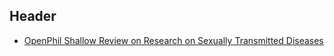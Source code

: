 <!-- TITLE: Specific Health Research -->
<!-- SUBTITLE: A quick summary of Health Research -->

## Header

* [OpenPhil Shallow Review on Research on Sexually Transmitted Diseases](https://www.openphilanthropy.org/research/cause-reports/research-on-sexually-transmitted-diseases)